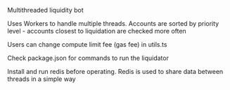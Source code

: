 Multithreaded liquidity bot

Uses Workers to handle multiple threads. 
Accounts are sorted by priority level - accounts closest to liquidation are checked more often

Users can change compute limit fee (gas fee) in utils.ts

Check package.json for commands to run the liquidator

Install and run redis before operating. Redis is used to share data between threads in a simple way

